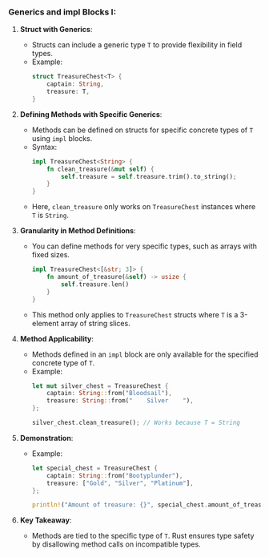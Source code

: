 
### Generics and impl Blocks I:

1. **Struct with Generics**:
   - Structs can include a generic type `T` to provide flexibility in field types.
   - Example:
     ```rust
     struct TreasureChest<T> {
         captain: String,
         treasure: T,
     }
     ```

2. **Defining Methods with Specific Generics**:
   - Methods can be defined on structs for specific concrete types of `T` using `impl` blocks.
   - Syntax:
     ```rust
     impl TreasureChest<String> {
         fn clean_treasure(&mut self) {
             self.treasure = self.treasure.trim().to_string();
         }
     }
     ```
   - Here, `clean_treasure` only works on `TreasureChest` instances where `T` is `String`.

3. **Granularity in Method Definitions**:
   - You can define methods for very specific types, such as arrays with fixed sizes.
     ```rust
     impl TreasureChest<[&str; 3]> {
         fn amount_of_treasure(&self) -> usize {
             self.treasure.len()
         }
     }
     ```
   - This method only applies to `TreasureChest` structs where `T` is a 3-element array of string slices.

4. **Method Applicability**:
   - Methods defined in an `impl` block are only available for the specified concrete type of `T`.
   - Example:
     ```rust
     let mut silver_chest = TreasureChest {
         captain: String::from("Bloodsail"),
         treasure: String::from("    Silver    "),
     };

     silver_chest.clean_treasure(); // Works because T = String
     ```

5. **Demonstration**:
   - Example:
     ```rust
     let special_chest = TreasureChest {
         captain: String::from("Bootyplunder"),
         treasure: ["Gold", "Silver", "Platinum"],
     };

     println!("Amount of treasure: {}", special_chest.amount_of_treasure());
     ```

6. **Key Takeaway**:
   - Methods are tied to the specific type of `T`. Rust ensures type safety by disallowing method calls on incompatible types.
